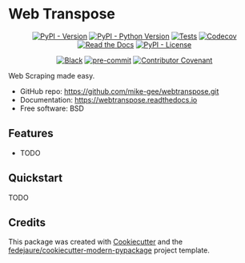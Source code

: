 
# Web Transpose


<div align="center">

[![PyPI - Version](https://img.shields.io/pypi/v/webtranspose.svg)](https://pypi.python.org/pypi/webtranspose)
[![PyPI - Python Version](https://img.shields.io/pypi/pyversions/webtranspose.svg)](https://pypi.python.org/pypi/webtranspose)
[![Tests](https://github.com/mike-gee/webtranspose/workflows/tests/badge.svg)](https://github.com/mike-gee/webtranspose/actions?workflow=tests)
[![Codecov](https://codecov.io/gh/mike-gee/webtranspose/branch/main/graph/badge.svg)](https://codecov.io/gh/mike-gee/webtranspose)
[![Read the Docs](https://readthedocs.org/projects/webtranspose/badge/)](https://webtranspose.readthedocs.io/)
[![PyPI - License](https://img.shields.io/pypi/l/webtranspose.svg)](https://pypi.python.org/pypi/webtranspose)

[![Black](https://img.shields.io/badge/code%20style-black-000000.svg)](https://github.com/psf/black)
[![pre-commit](https://img.shields.io/badge/pre--commit-enabled-brightgreen?logo=pre-commit&logoColor=white)](https://github.com/pre-commit/pre-commit)
[![Contributor Covenant](https://img.shields.io/badge/Contributor%20Covenant-2.0-4baaaa.svg)](https://www.contributor-covenant.org/version/2/0/code_of_conduct/)

</div>


Web Scraping made easy.


* GitHub repo: <https://github.com/mike-gee/webtranspose.git>
* Documentation: <https://webtranspose.readthedocs.io>
* Free software: BSD


## Features

* TODO

## Quickstart

TODO

## Credits

This package was created with [Cookiecutter][cookiecutter] and the [fedejaure/cookiecutter-modern-pypackage][cookiecutter-modern-pypackage] project template.

[cookiecutter]: https://github.com/cookiecutter/cookiecutter
[cookiecutter-modern-pypackage]: https://github.com/fedejaure/cookiecutter-modern-pypackage
